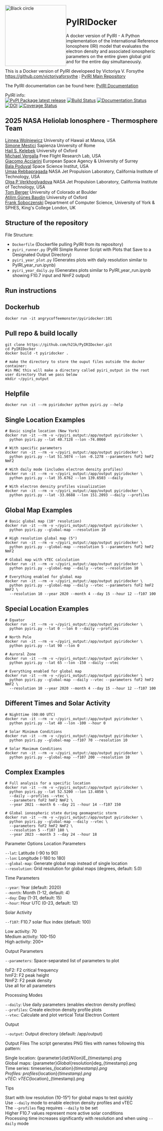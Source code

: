 <img width="200" height="200" src="https://.png" alt="Black circle " title="PyIRI Logo" style="float:left;">

# PyIRIDocker 
A docker version of PyIRI - A Python implementation of the International Reference Ionosphere (IRI) model that evaluates the electron density and associated ionospheric parameters on the entire given global grid and for the entire day simultaneously.

This is a Docker version of PyIRI developeed by Victoriya V. Forsythe https://github.com/victoriyaforsythe : [PyIRI Main Repository](https://github.com/victoriyaforsythe/PyIRI)<br> 

The PyIRI documentation can be found here: [PyIRI Documentation](https://pyiri.readthedocs.io/en/latest/)<br>

PyIRI info:<br>
[![PyPI Package latest release](https://img.shields.io/pypi/v/PyIRI.svg)](https://pypi.org/project/PyIRI/)
[![Build Status](https://github.com/victoriyaforsythe/PyIRI/actions/workflows/main.yml/badge.svg)](https://github.com/victoriyaforsythe/PyIRI/actions/workflows/main.yml)
[![Documentation Status](https://readthedocs.org/projects/pyiri/badge/?version=latest)](https://pyiri.readthedocs.io/en/latest/?badge=latest)
[![DOI](https://zenodo.org/badge/DOI/10.5281/zenodo.8235173.svg)](https://doi.org/10.5281/zenodo.8235173)
[![Coverage Status](https://coveralls.io/repos/github/victoriyaforsythe/PyIRI/badge.svg?branch=main)](https://coveralls.io/github/victoriyaforsythe/PyIRI?branch=main)

## 2025 NASA Heliolab Ionosphere - Thermosphere Team<br> 

[Linnea Wolniewicz](https://link) University of Hawaii at Manoa, USA<br>
[Simone Mestici](https://link) Sapienza University of Rome<br>
[Hail S. Kelebek](https://link) University of Oxford<br>
[Michael Vergalla](http://link) Free Flight Research Lab, USA<br>
[Giacomo Acciarini](http://link) European Space Agency & University of Surrey<br>
[Bala Poduval](http://link) Space Science Institut, USA<br>
[Umaa Rebbapragada](http://link) NASA Jet Propulsion Laboratory, California Institute of Technology, USA<br>
[Olga P Verkhoglyadova](http://link) NASA Jet Propulsion Laboratory, California Institute of Technology, USA<br>
[Tom Berger](http://link) University of Colorado at Boulder<br>
[Atilim Günes Baydin](https://link) University of Oxford<br>
[Frank Soboczenski](https://h21k.github.io/) Department of Computer Science, University of York & SPHES, King's College London, UK<br>

## Structure of the repository

File Structure:<br> 

+ `Dockerfile` (Dockerfile pulling PyIRI from its repository)<br>
+ `pyiri_runner.py` (PyIRI Simple Runner Script with Plots that Save to a Designated Output Directory)<br>
+ `pyiri_year_plot.py` (Generates plots with daily resolution similar to PyIRI_year_run.ipynb)<br>
+ `pyiri_year_daily.py` (Generates plots similar to PyIRI_year_run.ipynb showing F10.7 input and NmF2 output)<br>
              
## Run instructions

## Dockerhub
```
docker run -it angrycoffeemonster/pyiridocker:101
```

## Pull repo & build locally 
```
git clone https://github.com/h21k/PyIRIDocker.git
cd PyIRIDocker
docker build -t pyiridocker .

# make the directory to store the ouput files outside the docker container:
#in MAC this will make a directory called pyiri_output in the root user directory that we pass below
mkdir ~/pyiri_output 
```

## Helpfile
```
docker run -it --rm pyiridocker python pyiri.py --help
```

## Single Location Examples
```
# Basic single location (New York)
docker run -it --rm -v ~/pyiri_output:/app/output pyiridocker \
  python pyiri.py --lat 40.7128 --lon -74.0060

# With specific parameters
docker run -it --rm -v ~/pyiri_output:/app/output pyiridocker \
  python pyiri.py --lat 51.5074 --lon -0.1278 --parameters foF2 hmF2 NmF2

# With daily mode (includes electron density profiles)
docker run -it --rm -v ~/pyiri_output:/app/output pyiridocker \
  python pyiri.py --lat 35.6762 --lon 139.6503 --daily

# With electron density profiles visualization
docker run -it --rm -v ~/pyiri_output:/app/output pyiridocker \
  python pyiri.py --lat -33.8688 --lon 151.2093 --daily --profiles
```

## Global Map Examples
```
# Basic global map (10° resolution)
docker run -it --rm -v ~/pyiri_output:/app/output pyiridocker \
  python pyiri.py --global-map --resolution 10

# High resolution global map (5°)
docker run -it --rm -v ~/pyiri_output:/app/output pyiridocker \
  python pyiri.py --global-map --resolution 5 --parameters foF2 hmF2 NmF2

# Global map with vTEC calculation
docker run -it --rm -v ~/pyiri_output:/app/output pyiridocker \
  python pyiri.py --global-map --daily --vtec --resolution 10

# Everything enabled for global map
docker run -it --rm -v ~/pyiri_output:/app/output pyiridocker \
  python pyiri.py --global-map --daily --vtec --parameters foF2 hmF2 NmF2 \
  --resolution 10 --year 2020 --month 4 --day 15 --hour 12 --f107 100
```

## Special Location Examples
```
# Equator
docker run -it --rm -v ~/pyiri_output:/app/output pyiridocker \
  python pyiri.py --lat 0 --lon 0 --daily --profiles

# North Pole
docker run -it --rm -v ~/pyiri_output:/app/output pyiridocker \
  python pyiri.py --lat 90 --lon 0

# Auroral Zone
docker run -it --rm -v ~/pyiri_output:/app/output pyiridocker \
  python pyiri.py --lat 65 --lon -150 --daily --vtec

# Everything enabled for global map
docker run -it --rm -v ~/pyiri_output:/app/output pyiridocker \
  python pyiri.py --global-map --daily --vtec --parameters foF2 hmF2 NmF2 \
  --resolution 10 --year 2020 --month 4 --day 15 --hour 12 --f107 100
```

## Different Times and Solar Activity
```
# Nighttime (00:00 UTC)
docker run -it --rm -v ~/pyiri_output:/app/output pyiridocker \
  python pyiri.py --lat 40 --lon -100 --hour 0

# Solar Minimum Conditions
docker run -it --rm -v ~/pyiri_output:/app/output pyiridocker \
  python pyiri.py --global-map --f107 70 --resolution 10

# Solar Maximum Conditions
docker run -it --rm -v ~/pyiri_output:/app/output pyiridocker \
  python pyiri.py --global-map --f107 200 --resolution 10
```

## Complex Examples
```
# Full analysis for a specific location
docker run -it --rm -v ~/pyiri_output:/app/output pyiridocker \
  python pyiri.py --lat 52.5200 --lon 13.4050 \
  --daily --profiles --vtec \
  --parameters foF2 hmF2 NmF2 \
  --year 2021 --month 6 --day 21 --hour 14 --f107 150

# Global ionospheric state during geomagnetic storm
docker run -it --rm -v ~/pyiri_output:/app/output pyiridocker \
  python pyiri.py --global-map --daily --vtec \
  --parameters foF2 hmF2 NmF2 \
  --resolution 5 --f107 180 \
  --year 2023 --month 3 --day 24 --hour 18
```


Parameter Options
Location Parameters

`--lat`: Latitude (-90 to 90)<br>
`--lon`: Longitude (-180 to 180)<br>
`--global-map`: Generate global map instead of single location<br>
`--resolution`: Grid resolution for global maps (degrees, default: 5.0)<br>

Time Parameters

`--year`: Year (default: 2020)<br>
`--month`: Month (1-12, default: 4)<br>
`--day`: Day (1-31, default: 15)<br>
`--hour`: Hour UTC (0-23, default: 12)<br>

Solar Activity

`--f107`: F10.7 solar flux index (default: 100)<br>

Low activity: 70<br>
Medium activity: 100-150<br>
High activity: 200+<br>

Output Parameters

`--parameters`: Space-separated list of parameters to plot<br>

foF2: F2 critical frequency<br>
hmF2: F2 peak height<br>
NmF2: F2 peak density<br>
Use all for all parameters<br>

Processing Modes

`--daily`: Use daily parameters (enables electron density profiles)<br>
`--profiles`: Create electron density profile plots<br>
`--vtec`: Calculate and plot vertical Total Electron Content<br>

Output

`--output`: Output directory (default: /app/output)<br>

Output Files
The script generates PNG files with names following this pattern:

Single location: {parameter}_{lat}N_{lon}E_{timestamp}.png<br>
Global maps: {parameter}_Global_{resolution}deg_{timestamp}.png<br>
Time series: timeseries_{location}_{timestamp}.png<br>
Profiles: profiles_{location}_{timestamp}.png<br>
vTEC: vTEC_{location}_{timestamp}.png<br>

Tips

Start with low resolution (10-15°) for global maps to test quickly<br>
Use `--daily` mode to enable electron density profiles and vTEC<br>
The `--profiles` flag requires `--daily` to be set<br>
Higher F10.7 values represent more active solar conditions<br>
Processing time increases significantly with resolution and when using `--daily` mode<br>
